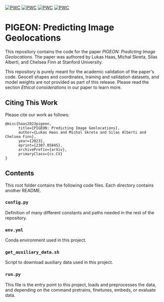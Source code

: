 [![PWC](https://img.shields.io/endpoint.svg?url=https://paperswithcode.com/badge/pigeon-predicting-image-geolocations/photo-geolocation-estimation-on-gws15k)](https://paperswithcode.com/sota/photo-geolocation-estimation-on-gws15k?p=pigeon-predicting-image-geolocations)
[![PWC](https://img.shields.io/endpoint.svg?url=https://paperswithcode.com/badge/pigeon-predicting-image-geolocations/photo-geolocation-estimation-on-im2gps3k)](https://paperswithcode.com/sota/photo-geolocation-estimation-on-im2gps3k?p=pigeon-predicting-image-geolocations)
[![PWC](https://img.shields.io/endpoint.svg?url=https://paperswithcode.com/badge/pigeon-predicting-image-geolocations/photo-geolocation-estimation-on-yfcc26k)](https://paperswithcode.com/sota/photo-geolocation-estimation-on-yfcc26k?p=pigeon-predicting-image-geolocations)
[![PWC](https://img.shields.io/endpoint.svg?url=https://paperswithcode.com/badge/pigeon-predicting-image-geolocations/photo-geolocation-estimation-on-yfcc4k)](https://paperswithcode.com/sota/photo-geolocation-estimation-on-yfcc4k?p=pigeon-predicting-image-geolocations)

# PIGEON: Predicting Image Geolocations
This repository contains the code for the paper *PIGEON: Predicting Image Geolocations*. The paper was authored by Lukas Haas, Michal Skreta, Silas Alberti, and Chelsea Finn at Stanford University.

This repository is purely meant for the academic validation of the paper's code. Geocell shapes and coordinates, training and validation datasets, and model weights are not provided as part of this release. Please read the section *Ethical considerations* in our paper to learn more.

## Citing This Work

Please cite our work as follows:

```
@misc{haas2023pigeon,
      title={PIGEON: Predicting Image Geolocations}, 
      author={Lukas Haas and Michal Skreta and Silas Alberti and Chelsea Finn},
      year={2023},
      eprint={2307.05845},
      archivePrefix={arXiv},
      primaryClass={cs.CV}
}
```


## Contents

This root folder contains the following code files. Each directory contains another README.

### ```config.py```

Definition of many different constants and paths needed in the rest of the repository.

### ```env.yml```

Conda environment used in this project.

### ```get_auxiliary_data.sh```

Script to download auxiliary data used in this project.

### ```run.py```

This file is the entry point to this project, loads and preprocesses the data, and depending on the command pretrains, finetunes, embeds, or evaluate data.
